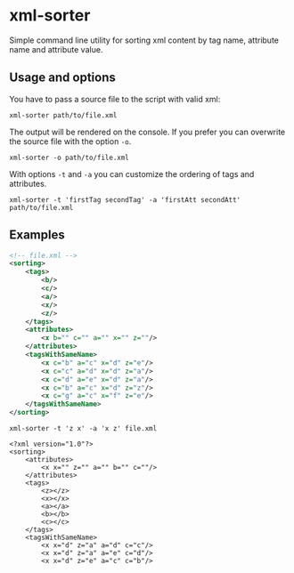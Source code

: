 # xml-sorter

Simple command line utility for sorting xml content by tag name, attribute name and attribute value.

## Usage and options

You have to pass a source file to the script with valid xml:

```
xml-sorter path/to/file.xml
```

The output will be rendered on the console. If you prefer you can overwrite the source file with the option `-o`.

```
xml-sorter -o path/to/file.xml
```

With options `-t` and `-a` you can customize the ordering of tags and attributes.

```
xml-sorter -t 'firstTag secondTag' -a 'firstAtt secondAtt' path/to/file.xml
```

## Examples

```xml
<!-- file.xml -->
<sorting>
    <tags>
        <b/>
        <c/>
        <a/>
        <x/>
        <z/>
    </tags>
    <attributes>
        <x b="" c="" a="" x="" z=""/>
    </attributes>
    <tagsWithSameName>
        <x c="b" a="c" x="d" z="e"/>
        <x c="c" a="d" x="d" z="a"/>
        <x c="d" a="e" x="d" z="a"/>
        <x c="b" a="c" x="d" z="z"/>
        <x c="g" a="c" x="f" z="e"/>
    </tagsWithSameName>
</sorting>
```

```
xml-sorter -t 'z x' -a 'x z' file.xml

<?xml version="1.0"?>
<sorting>
	<attributes>
		<x x="" z="" a="" b="" c=""/>
	</attributes>
	<tags>
		<z></z>
		<x></x>
		<a></a>
		<b></b>
		<c></c>
	</tags>
	<tagsWithSameName>
		<x x="d" z="a" a="d" c="c"/>
		<x x="d" z="a" a="e" c="d"/>
		<x x="d" z="e" a="c" c="b"/>
```